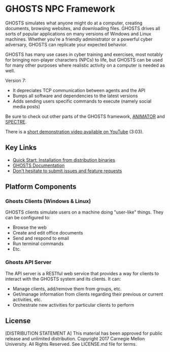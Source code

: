 # GHOSTS NPC Framework

GHOSTS simulates what anyone might do at a computer, creating documents, browsing websites, and downloading files. GHOSTS drives all sorts of popular applications on many versions of Windows and Linux machines. Whether you're a friendly administrator or a powerful cyber adversary, GHOSTS can replicate your expected behavior.

GHOSTS has many use cases in cyber training and exercises, most notably for bringing non-player characters (NPCs) to life, but GHOSTS can be used for many other purposes where realistic activity on a computer is needed as well.

Version 7:

- It depreciates TCP communication between agents and the API
- Bumps all software and dependencies to the latest versions
- Adds sending users specific commands to execute (namely social media posts)

Be sure to check out other parts of the GHOSTS framework, [ANIMATOR](https://github.com/cmu-sei/GHOSTS-ANIMATOR) and [SPECTRE](https://github.com/cmu-sei/GHOSTS-SPECTRE).

There is a [short demonstration video available on YouTube](https://www.youtube.com/watch?v=EkwK-cqwjjA) (3:03).

## Key Links

- [Quick Start: Installation from distribution binaries](https://cmu-sei.github.io/GHOSTS/quickstart/)
- [GHOSTS Documentation](https://cmu-sei.github.io/GHOSTS/)
- [Don't hesitate to submit issues and feature requests](https://github.com/cmu-sei/GHOSTS/issues)

## Platform Components

### Ghosts Clients (Windows & Linux)

GHOSTS clients simulate users on a machine doing "user-like" things. They can be configured to:

- Browse the web
- Create and edit office documents
- Send and respond to email
- Run terminal commands
- Etc.

### Ghosts API Server

The API server is a RESTful web service that provides a way for clients to interact with the GHOSTS system and its clients. It can:

- Manage clients, add/remove them from groups, etc.
- Get/manage information from clients regarding their previous or current activities, etc.
- Orchestrate new activities for particular clients to perform

## License

[DISTRIBUTION STATEMENT A] This material has been approved for public release and unlimited distribution.
Copyright 2017 Carnegie Mellon University. All Rights Reserved. See LICENSE.md file for terms.
